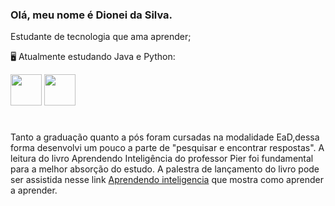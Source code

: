 ### Olá, meu nome é Dionei da Silva.
  Estudante de tecnologia que ama aprender;
 
  🖥️ Atualmente estudando Java e Python:


 <img width='50' heigth='50' src="https://cdn.jsdelivr.net/gh/devicons/devicon/icons/java/java-original.svg" />   <img width='50' heigth='50' src="https://cdn.jsdelivr.net/gh/devicons/devicon/icons/php/php-original.svg" /> <link rel="stylesheet" href="https://cdn.jsdelivr.net/gh/devicons/devicon@v2.15.1/devicon.min.css">
 # 
 ####
Tanto a graduação quanto a pós foram cursadas na modalidade EaD,dessa forma desenvolvi um pouco a parte de "pesquisar e encontrar respostas".
 A leitura do livro Aprendendo Inteligência do professor Pier foi fundamental para a melhor absorção do estudo.
A palestra de lançamento do livro pode ser assistida nesse link [Aprendendo inteligencia](https://www.youtube.com/watch?v=RlSCoYwnxr4) que mostra como aprender a aprender.
 

            
          
           
          
          
          

